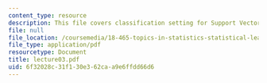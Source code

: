 ```yaml
---
content_type: resource
description: This file covers classification setting for Support Vector Machines (SVM).
file: null
file_location: /coursemedia/18-465-topics-in-statistics-statistical-learning-theory-spring-2007/6f32028c31f130e362caa9e6ffdd66d6_lecture03.pdf
file_type: application/pdf
resourcetype: Document
title: lecture03.pdf
uid: 6f32028c-31f1-30e3-62ca-a9e6ffdd66d6
---
```

